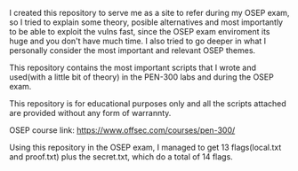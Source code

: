 I created this repository to serve me as a site to refer during my OSEP exam, so I tried to explain some theory, posible alternatives and most importantly to be able to exploit the vulns fast, since the OSEP exam enviroment its huge and you don't have much time. I also tried to go deeper in what I personally consider the most important and relevant OSEP themes.

This repository contains the most important scripts that I wrote and used(with a little bit of theory) in the PEN-300 labs and during the OSEP exam.

This repository is for educational purposes only and all the scripts attached are provided without any form of warrannty.

OSEP course link: https://www.offsec.com/courses/pen-300/

Using this repository in the OSEP exam, I managed to get 13 flags(local.txt and proof.txt) plus the secret.txt, which do a total of 14 flags.
